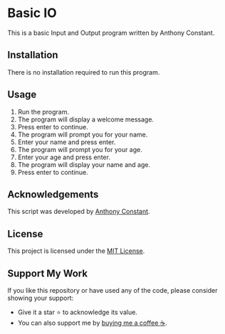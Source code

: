 # Basic IO

This is a basic Input and Output program written by Anthony Constant.

## Installation
There is no installation required to run this program.

## Usage
1. Run the program.
2. The program will display a welcome message.
3. Press enter to continue.
4. The program will prompt you for your name.
5. Enter your name and press enter.
6. The program will prompt you for your age.
7. Enter your age and press enter.
8. The program will display your name and age.
9. Press enter to continue.

## Acknowledgements
This script was developed by [Anthony Constant](https://anthonyconstant.co.uk/).

## License
This project is licensed under the [MIT License](https://opensource.org/licenses/MIT).

## Support My Work

If you like this repository or have used any of the code, please consider showing your support:

- Give it a star ⭐️ to acknowledge its value.
- You can also support me by [buying me a coffee ☕️](https://ko-fi.com/W7W144CAO).

